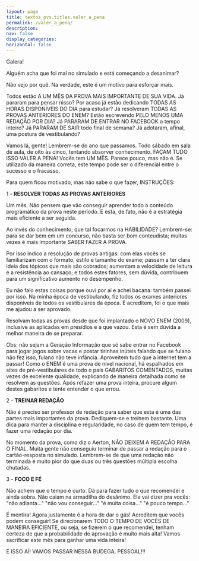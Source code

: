 ```yaml
---
layout: page
title: textos_pvs.titles.valer_a_pena
permalink: /valer_a_pena/
description:
nav: false
display_categories:
horizontal: false
---
```


Galera!

Alguém acha que foi mal no simulado e está começando a desanimar?

Não vejo por quê. Na verdade, este é um motivo para esforçar mais.

Todos estão A UM MÊS DA PROVA MAIS IMPORTANTE DE SUA VIDA. Já pararam para pensar nisso? Por acaso já estão dedicando TODAS AS HORAS DISPONÍVEIS DO DIA para estudar? Já resolveram TODAS AS PROVAS ANTERIORES DO ENEM? Estão escrevendo PELO MENOS UMA REDAÇÃO POR DIA? Já PARARAM DE ENTRAR NO FACEBOOK o tempo inteiro? Já PARARAM DE SAIR todo final de semana? Já adotaram, afinal, uma postura de vestibulando?

Vamos lá, gente! Lembrem-se do ano que passamos. Todo sábado em sala de aula, de oito às cinco, tentando absorver conhecimento. FAÇAM TUDO ISSO VALER A PENA! Vocês tem UM MÊS. Parece pouco, mas não é. Se utilizado da maneira correta, este tempo pode ser o diferencial entre o sucesso e o fracasso.

Para quem ficou motivado, mas não sabe o que fazer, INSTRUÇÕES:

1 - **RESOLVER TODAS AS PROVAS ANTERIORES**

Um mês. Não pensem que vão conseguir aprender todo o conteúdo programático da prova neste período. E esta, de fato, não é a estratégia mais eficiente a ser seguida.

Ao invés do conhecimento, que tal focarmos na HABILIDADE? Lembrem-se: para se dar bem em um concurso, não basta ser bom conteudista; muitas vezes é mais importante SABER FAZER A PROVA.

Por isso indico a resolução de provas antigas: com elas vocês se familiarizam com o formato, estilo e tamanho do exame; passam a ter clara ideia dos tópicos que mais são cobrados; aumentam a velocidade de leitura e a resistência ao cansaço; e todos estes fatores, sem dúvida, contribuem para um significativo aumento no desempenho.

Eu não falo estas coisas porque ouvi por aí e achei bacana: também passei por isso. Na minha época de vestibulando, fiz todos os exames anteriores disponíveis de todos os vestibulares da época. E acreditem, foi o que mais me ajudou a ser aprovado.

Resolvam todas as provas desde que foi implantado o NOVO ENEM (2009), inclusive as aplicadas em presídios e a que vazou. Esta é sem dúvida a melhor maneira de se preparar.

Obs: não sejam a Geração Informação que só sabe entrar no Facebook para jogar jogos sobre vacas e postar tirinhas inúteis falando que se fulano não fez isso, fulano não teve infância. Aproveitem tudo que a internet tem a passar! Como o ENEM é uma prova de nível nacional, há espalhados em sites de pré-vestibulares de todo o país GABARITOS COMENTADOS, muitas vezes de excelente qualidade, explicando de maneira detalhada como se resolvem as questões. Após refazer uma prova inteira, procure algum destes gabaritos e tente entender o que errou.

2 - **TREINAR REDAÇÃO**

Não é preciso ser professor de redação para saber que esta é uma das partes mais importantes da prova. Dediquem-se e treinem bastante. Uma dica para manter a disciplina e regularidade, no caso de quem tem tempo, é fazer uma redação por dia. 

No momento da prova, como diz o Aerton, NÃO DEIXEM A REDAÇÃO PARA O FINAL. Muita gente não conseguiu terminar de passar a redação para o cartão-resposta no simulado. Lembrem-se de que uma redação não terminada é muito pior do que duas ou três questões múltipla escolha chutadas.

3 - **FOCO E FÉ**

Não achem que o tempo é curto. Dá para fazer tudo o que recomendei e ainda sobra. Não caiam na armadilha do desânimo. Ele vai dizer pra vocês: "não adianta..." "não vou conseguir..." "é muita coisa..." "é pouco tempo..." 

É mentira! Agora justamente é a hora de dar o gás! Acreditem que vocês podem conseguir! Se direcionarem TODO O TEMPO DE VOCÊS DE MANEIRA EFICIENTE, ou seja, se fizerem o que recomendei, tenham certeza de que a probabilidade de aprovação é muito mais alta! Vamos sacrificar este mês para ganhar uma vida inteira! 

É ISSO AÍ! VAMOS PASSAR NESSA BUDEGA, PESSOAL!!!